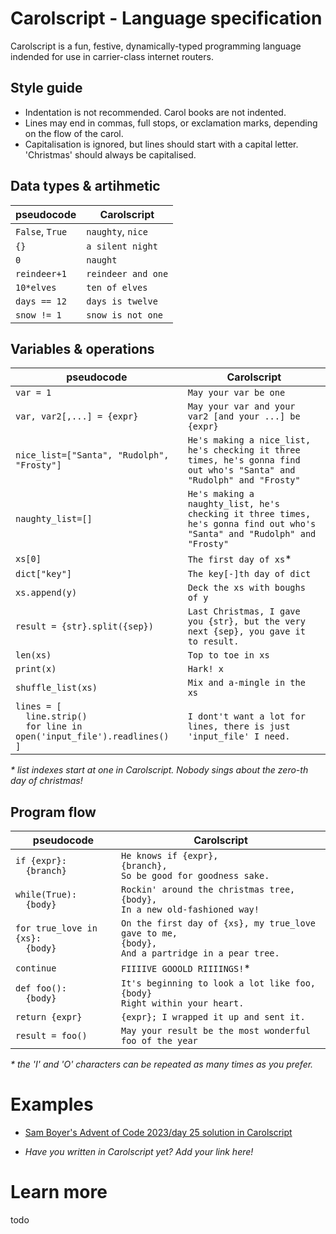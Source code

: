 # Carolscript - Language specification

Carolscript is a fun, festive, dynamically-typed programming language indended for use in carrier-class internet routers.

## Style guide

- Indentation is not recommended. Carol books are not indented.
- Lines may end in commas, full stops, or exclamation marks, depending on the flow of the carol.
- Capitalisation is ignored, but lines should start with a capital letter. 'Christmas' should always be capitalised.


## Data types & artihmetic

| pseudocode | Carolscript |
| --- | --- |
|`False`, `True` | `naughty`, `nice` |
| `{}` | `a silent night`
| `0` | `naught`
| `reindeer+1` |`reindeer and one` |
| `10*elves` | `ten of elves` |
| `days == 12 `| `days is twelve`
| `snow != 1` | `snow is not one`

## Variables & operations

| pseudocode | Carolscript |
| --- | --- |
| `var = 1` | `May your var be one` |
| `var, var2[,...] = {expr}` | `May your var and your var2 [and your ...] be {expr}` |
| `nice_list=["Santa", "Rudolph", "Frosty"]` | `He's making a nice_list, he's checking it three times, he's gonna find out who's "Santa" and "Rudolph" and "Frosty"` |
| `naughty_list=[]` | `He's making a naughty_list, he's checking it three times, he's gonna find out who's "Santa" and "Rudolph" and "Frosty"` |
| `xs[0]` | `The first day of xs`*
| `dict["key"]` | `The key[-]th day of dict`
| `xs.append(y)` | `Deck the xs with boughs of y`
| `result = {str}.split({sep})` | `Last Christmas, I gave you {str}, but the very next {sep}, you gave it to result.`
| `len(xs)` | `Top to toe in xs`|
| `print(x)` | `Hark! x`
| `shuffle_list(xs)` | `Mix and a-mingle in the xs`
| `lines = [`<br>`  line.strip()`<br>`  for line in open('input_file').readlines()`<br>`]` | `I dont't want a lot for lines, there is just 'input_file' I need.`


_\* list indexes start at one in Carolscript. Nobody sings about the zero-th day of christmas!_


## Program flow

| pseudocode | Carolscript |
| --- | --- |
| `if {expr}:`<br>`  {branch}` | `He knows if {expr},`<br>`{branch},`<br>`So be good for goodness sake.` |
| `while(True):`<br>`  {body}` | `Rockin' around the christmas tree,`<br>`{body},`<br>`In a new old-fashioned way!` |
| `for true_love in {xs}:`<br>`  {body}` | `On the first day of {xs}, my true_love gave to me,`<br>`{body},`<br>`And a partridge in a pear tree.` |
| `continue` | `FIIIIVE GOOOLD RIIIINGS!`*
| `def foo():`<br>`  {body}` | `It's beginning to look a lot like foo,`<br>`{body}`<br>`Right within your heart.` |
| `return {expr}` | `{expr}; I wrapped it up and sent it.` |
| `result = foo()` | `May your result be the most wonderful foo of the year`

_\* the 'I' and 'O' characters can be repeated as many times as you prefer._

# Examples

- [Sam Boyer's Advent of Code 2023/day 25 solution in Carolscript](day25-1.carolscript)

- _Have you written in Carolscript yet? Add your link here!_

# Learn more

todo